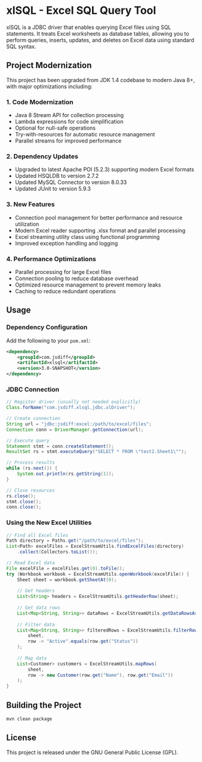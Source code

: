# xlSQL - Excel SQL Query Tool

xlSQL is a JDBC driver that enables querying Excel files using SQL statements. It treats Excel worksheets as database tables, allowing you to perform queries, inserts, updates, and deletes on Excel data using standard SQL syntax.

## Project Modernization

This project has been upgraded from JDK 1.4 codebase to modern Java 8+, with major optimizations including:

### 1. Code Modernization

- Java 8 Stream API for collection processing
- Lambda expressions for code simplification
- Optional for null-safe operations
- Try-with-resources for automatic resource management
- Parallel streams for improved performance

### 2. Dependency Updates

- Upgraded to latest Apache POI (5.2.3) supporting modern Excel formats
- Updated HSQLDB to version 2.7.2
- Updated MySQL Connector to version 8.0.33
- Updated JUnit to version 5.9.3

### 3. New Features

- Connection pool management for better performance and resource utilization
- Modern Excel reader supporting .xlsx format and parallel processing
- Excel streaming utility class using functional programming
- Improved exception handling and logging

### 4. Performance Optimizations

- Parallel processing for large Excel files
- Connection pooling to reduce database overhead
- Optimized resource management to prevent memory leaks
- Caching to reduce redundant operations

## Usage

### Dependency Configuration
Add the following to your `pom.xml`:
```xml
<dependency>
    <groupId>com.jsdiff</groupId>
    <artifactId>xlsql</artifactId>
    <version>3.0-SNAPSHOT</version>
</dependency>
```

### JDBC Connection

```java
// Register driver (usually not needed explicitly)
Class.forName("com.jsdiff.xlsql.jdbc.xlDriver");

// Create connection
String url = "jdbc:jsdiff:excel:/path/to/excel/files";
Connection conn = DriverManager.getConnection(url);

// Execute query
Statement stmt = conn.createStatement();
ResultSet rs = stmt.executeQuery("SELECT * FROM \"test2.Sheet1\"");

// Process results
while (rs.next()) {
    System.out.println(rs.getString(1));
}

// Close resources
rs.close();
stmt.close();
conn.close();
```

### Using the New Excel Utilities

```java
// Find all Excel files
Path directory = Paths.get("/path/to/excel/files");
List<Path> excelFiles = ExcelStreamUtils.findExcelFiles(directory)
    .collect(Collectors.toList());

// Read Excel data
File excelFile = excelFiles.get(0).toFile();
try (Workbook workbook = ExcelStreamUtils.openWorkbook(excelFile)) {
    Sheet sheet = workbook.getSheetAt(0);
    
    // Get headers
    List<String> headers = ExcelStreamUtils.getHeaderRow(sheet);
    
    // Get data rows
    List<Map<String, String>> dataRows = ExcelStreamUtils.getDataRowsAsMaps(sheet);
    
    // Filter data
    List<Map<String, String>> filteredRows = ExcelStreamUtils.filterRows(
        sheet, 
        row -> "Active".equals(row.get("Status"))
    );
    
    // Map data
    List<Customer> customers = ExcelStreamUtils.mapRows(
        sheet,
        row -> new Customer(row.get("Name"), row.get("Email"))
    );
}
```

## Building the Project

```bash
mvn clean package
```

## License

This project is released under the GNU General Public License (GPL).